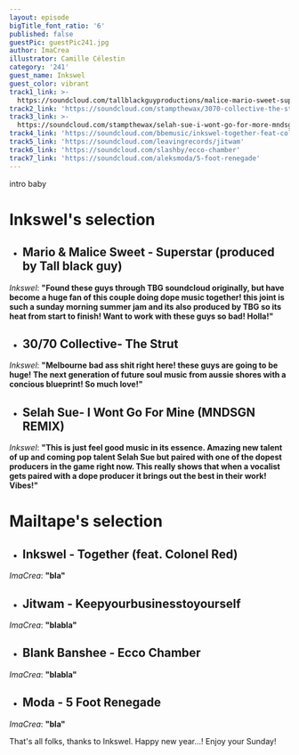 ```yaml
---
layout: episode
bigTitle_font_ratio: '6'
published: false
guestPic: guestPic241.jpg
author: ImaCrea
illustrator: Camille Célestin
category: '241'
guest_name: Inkswel
guest_color: vibrant
track1_link: >-
  https://soundcloud.com/tallblackguyproductions/malice-mario-sweet-superstarprod-by-tall-black-guy
track2_link: 'https://soundcloud.com/stampthewax/3070-collective-the-strut'
track3_link: >-
  https://soundcloud.com/stampthewax/selah-sue-i-wont-go-for-more-mndsgn-remix-stw-premiere
track4_link: 'https://soundcloud.com/bbemusic/inkswel-together-feat-colonel-red'
track5_link: 'https://soundcloud.com/leavingrecords/jitwam'
track6_link: 'https://soundcloud.com/slashby/ecco-chamber'
track7_link: 'https://soundcloud.com/aleksmoda/5-foot-renegade'
---
```

<p id="introduction">intro baby</p>


# Inkswel's selection

+ ## Mario & Malice Sweet - Superstar (produced by Tall black guy)
_Inkswel_: **"**Found these guys through TBG soundcloud originally, but have become a huge fan of this couple doing dope music together! this joint is such a sunday morning summer jam and its also produced by TBG so its heat from start to finish! Want to work with these guys so bad! Holla!**"**

+ ## 30/70 Collective- The Strut
_Inkswel_: **"**Melbourne bad ass shit right here! these guys are going to be huge! The next generation of future soul music from aussie shores with a concious blueprint! So much love!**"**

+ ## Selah Sue- I Wont Go For Mine (MNDSGN REMIX)
_Inkswel_: **"**This is just feel good music in its essence. Amazing new talent of up and coming pop talent Selah Sue but paired with one of the dopest producers in the game right now. This really shows that when a vocalist gets paired with a dope producer it brings out the best in their work! Vibes!**"**

# Mailtape's selection

+ ## Inkswel - Together (feat. Colonel Red)
_ImaCrea_: **"**bla**"**

+ ## Jitwam - Keepyourbusinesstoyourself
_ImaCrea_: **"**blabla**"**

+ ## Blank Banshee - Ecco Chamber
_ImaCrea_: **"**blabla**"**

+ ## Moda - 5 Foot Renegade
_ImaCrea_: **"**bla**"**

<p id="outroduction">That's all folks, thanks to Inkswel. Happy new year...!
 Enjoy your Sunday!</p>
